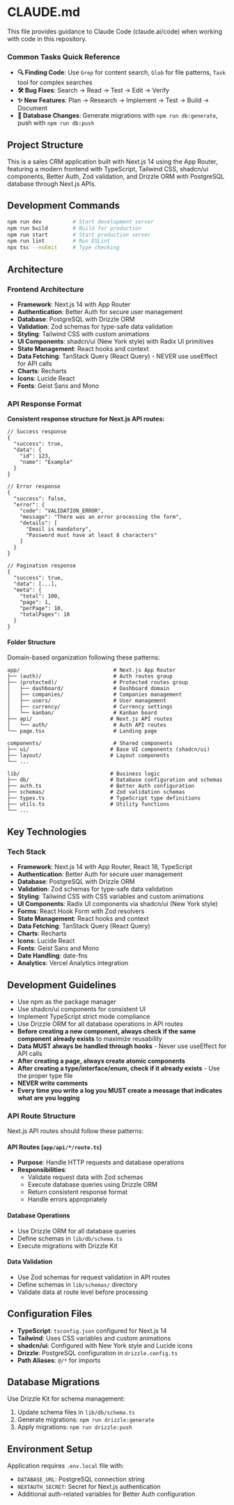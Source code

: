 # CLAUDE.md

This file provides guidance to Claude Code (claude.ai/code) when working with code in this repository.

### Common Tasks Quick Reference
- **🔍 Finding Code**: Use `Grep` for content search, `Glob` for file patterns, `Task` tool for complex searches
- **🛠️ Bug Fixes**: Search → Read → Test → Edit → Verify
- **✨ New Features**: Plan → Research → Implement → Test → Build → Document
- **🔄 Database Changes**: Generate migrations with `npm run db:generate`, push with `npm run db:push`

## Project Structure

This is a sales CRM application built with Next.js 14 using the App Router, featuring a modern frontend with TypeScript, Tailwind CSS, shadcn/ui components, Better Auth, Zod validation, and Drizzle ORM with PostgreSQL database through Next.js APIs.

## Development Commands

```bash
npm run dev          # Start development server
npm run build        # Build for production
npm run start        # Start production server
npm run lint         # Run ESLint
npx tsc --noEmit     # Type checking
```


## Architecture

### Frontend Architecture
- **Framework**: Next.js 14 with App Router
- **Authentication**: Better Auth for secure user management
- **Database**: PostgreSQL with Drizzle ORM
- **Validation**: Zod schemas for type-safe data validation
- **Styling**: Tailwind CSS with custom animations
- **UI Components**: shadcn/ui (New York style) with Radix UI primitives
- **State Management**: React hooks and context
- **Data Fetching**: TanStack Query (React Query) - NEVER use useEffect for API calls
- **Charts**: Recharts
- **Icons**: Lucide React
- **Fonts**: Geist Sans and Mono

### API Response Format

**Consistent response structure for Next.js API routes:**

```tsx
// Success response
{
  "success": true,
  "data": {
    "id": 123,
    "name": "Example"
  }
}

// Error response
{
  "success": false,
  "error": {
    "code": "VALIDATION_ERROR",
    "message": "There was an error processing the form",
    "details": [
      "Email is mandatory",
      "Password must have at least 8 characters"
    ]
  }
}

// Pagination response
{
  "success": true,
  "data": [...],
  "meta": {
    "total": 100,
    "page": 1,
    "perPage": 10,
    "totalPages": 10
  }
}
```

#### Folder Structure

Domain-based organization following these patterns:

```
app/                              # Next.js App Router
├── (auth)/                       # Auth routes group
├── (protected)/                  # Protected routes group
│   ├── dashboard/                # Dashboard domain
│   ├── companies/                # Companies management
│   ├── users/                    # User management
│   ├── currency/                 # Currency settings
│   └── kanban/                   # Kanban board
├── api/                         # Next.js API routes
│   └── auth/                     # Auth API routes
└── page.tsx                      # Landing page

components/                       # Shared components
├── ui/                          # Base UI components (shadcn/ui)
├── layout/                      # Layout components
└── ...

lib/                             # Business logic
├── db/                          # Database configuration and schemas
├── auth.ts                      # Better Auth configuration
├── schemas/                     # Zod validation schemas
├── types.ts                     # TypeScript type definitions
├── utils.ts                     # Utility functions
└── ...
```

## Key Technologies

### Tech Stack
- **Framework**: Next.js 14 with App Router, React 18, TypeScript
- **Authentication**: Better Auth for secure user management
- **Database**: PostgreSQL with Drizzle ORM
- **Validation**: Zod schemas for type-safe data validation
- **Styling**: Tailwind CSS with CSS variables and custom animations
- **UI Components**: Radix UI components via shadcn/ui (New York style)
- **Forms**: React Hook Form with Zod resolvers
- **State Management**: React hooks and context
- **Data Fetching**: TanStack Query (React Query)
- **Charts**: Recharts
- **Icons**: Lucide React
- **Fonts**: Geist Sans and Mono
- **Date Handling**: date-fns
- **Analytics**: Vercel Analytics integration

## Development Guidelines

- Use npm as the package manager
- Use shadcn/ui components for consistent UI
- Implement TypeScript strict mode compliance
- Use Drizzle ORM for all database operations in API routes
- **Before creating a new component, always check if the same component already exists** to maximize reusability
- **Data MUST always be handled through hooks** - Never use useEffect for API calls
- **After creating a page, always create atomic components**
- **After creating a type/interface/enum, check if it already exists** - Use the proper type file
- **NEVER write comments**
- **Every time you write a log you MUST create a message that indicates what are you logging**

### API Route Structure

Next.js API routes should follow these patterns:

#### API Routes (`app/api/*/route.ts`)
- **Purpose**: Handle HTTP requests and database operations
- **Responsibilities**:
  - Validate request data with Zod schemas
  - Execute database queries using Drizzle ORM
  - Return consistent response format
  - Handle errors appropriately

#### Database Operations
- Use Drizzle ORM for all database queries
- Define schemas in `lib/db/schema.ts`
- Execute migrations with Drizzle Kit

#### Data Validation
- Use Zod schemas for request validation in API routes
- Define schemas in `lib/schemas/` directory
- Validate data at route level before processing

## Configuration Files

- **TypeScript**: `tsconfig.json` configured for Next.js 14
- **Tailwind**: Uses CSS variables and custom animations
- **shadcn/ui**: Configured with New York style and Lucide icons
- **Drizzle**: PostgreSQL configuration in `drizzle.config.ts`
- **Path Aliases**: `@/*` for imports

## Database Migrations

Use Drizzle Kit for schema management:
1. Update schema files in `lib/db/schema.ts`
2. Generate migrations: `npm run drizzle:generate`
3. Apply migrations: `npm run drizzle:push`

## Environment Setup

Application requires `.env.local` file with:
- `DATABASE_URL`: PostgreSQL connection string
- `NEXTAUTH_SECRET`: Secret for Next.js authentication
- Additional auth-related variables for Better Auth configuration